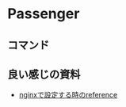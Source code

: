 # Passenger
## コマンド

## 良い感じの資料
- [nginxで設定する時のreference](https://www.phusionpassenger.com/library/config/nginx/reference/) 